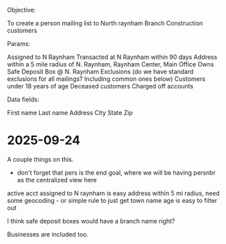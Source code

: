 Objective:

To create a person mailing list to North raynham Branch Construction customers

Params:

Assigned to N Raynham
Transacted at N Raynham within 90 days
Address within a 5 mile radius of N. Raynham, Raynham Center, Main Office
Owns Safe Deposit Box @ N. Raynham
Exclusions (do we have standard exclusions for all mailings? Including common ones below)
Customers under 18 years of age
Deceased customers
Charged off accounts
 

Data fields:

First name
Last name
Address
City
State
Zip


# 2025-09-24
A couple things on this.
- don't forget that pers is the end goal, where we will be having persnbr as the centralized view here

active acct assigned to N raynham is easy
address within 5 mi radius, need some geocoding
    - or simple rule to just get town name
age is easy to filter out

I think safe deposit boxes would have a branch name right?

Businesses are included too.
